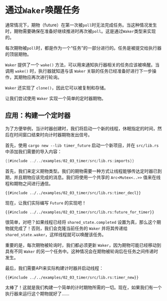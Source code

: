 # 通过`Waker`唤醒任务

通常情况下，期物（future）在第一次被`poll`时无法完成任务。当这种情况发生时，期物需要确保在准备好继续推进时再次被`poll`。这是通过`Waker`类型来实现的。

每次期物被`poll`时，都是作为一个“任务”的一部分进行的。任务是被提交给执行器的顶层期物。

`Waker` 提供了一个 `wake()` 方法，可以用来通知执行器相关的任务应该被唤醒。当调用 `wake()` 时，执行器就知道与该 `Waker` 关联的任务已经准备好进行下一步操作，其期物应再次进行轮询。

`Waker` 还实现了 `clone()`，因此它可以被复制和存储。

让我们尝试使用 `Waker` 实现一个简单的定时器期物。

## 应用：构建一个定时器

为了方便举例，当计时器创建时，我们将启动一个新的线程，休眠指定的时间，然后在时间窗口结束时向计时器期物发出信号。

首先，使用 `cargo new --lib timer_future` 启动一个新项目，并在 `src/lib.rs` 中添加我们需要的导入内容：

```rust
{{#include ../../examples/02_03_timer/src/lib.rs:imports}}
```

首先，我们来定义期物类型。我们的期物需要一种方式让线程能够传达定时器已到期，并且期物应该完成的消息。我们将使用一个共享的 `Arc<Mutex<..>>` 值来在线程和期物之间进行通信。

```rust,ignore
{{#include ../../examples/02_03_timer/src/lib.rs:timer_decl}}
```

现在，让我们实际编写 `Future` 的实现吧！

```rust,ignore
{{#include ../../examples/02_03_timer/src/lib.rs:future_for_timer}}
```

很简单，对吧？如果线程已经将 `shared_state.completed` 设置为真，那么这个期物就完成了！否则，我们会克隆当前任务的 `Waker` 并将其传递给 `shared_state.waker`，这样线程就可以唤醒该任务。

重要的是，每次期物被轮询时，我们都必须更新 `Waker`，因为期物可能已经移动到具有不同 `Waker` 的另一个任务中。这种情况会在期物被轮询后在任务之间传递时发生。

最后，我们需要API来实际构建计时器并启动线程：

```rust,ignore
{{#include ../../examples/02_03_timer/src/lib.rs:timer_new}}
```

太棒了！这就是我们构建一个简单的计时期物所需的一切。现在，如果我们有一个执行器来运行这个期物就好了……
